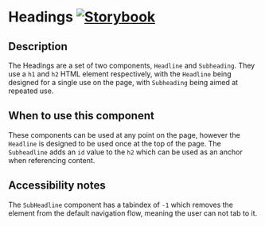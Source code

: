 # Headings [![Storybook](https://github.com/storybooks/press/blob/master/badges/storybook.svg)](https://simorghstorybook.now.sh/?selectedKind=Headline)

## Description

The Headings are a set of two components, `Headline` and `Subheading`. They use a `h1` and `h2` HTML element respectively, with the `Headline` being designed for a single use on the page, with `Subheading` being aimed at repeated use.

## When to use this component

These components can be used at any point on the page, however the `Headline` is designed to be used once at the top of the page. The `Subheadline` adds an `id` value to the `h2` which can be used as an anchor when referencing content.

## Accessibility notes

The `SubHeadline` component has a tabindex of `-1` which removes the element from the default navigation flow, meaning the user can not tab to it.

